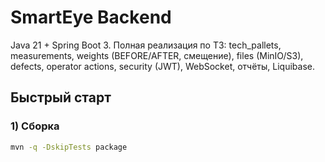 # SmartEye Backend

Java 21 + Spring Boot 3. Полная реализация по ТЗ: tech_pallets, measurements, weights (BEFORE/AFTER, смещение), files (MinIO/S3), defects, operator actions, security (JWT), WebSocket, отчёты, Liquibase.

## Быстрый старт

### 1) Сборка
```bash
mvn -q -DskipTests package
